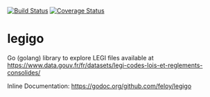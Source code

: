 [![Build Status](https://travis-ci.org/feloy/legigo.svg?branch=master)](https://travis-ci.org/feloy/legigo) [![Coverage Status](https://coveralls.io/repos/github/feloy/legigo/badge.svg?branch=master)](https://coveralls.io/github/feloy/legigo?branch=master)

# legigo
Go (golang) library to explore LEGI files available at https://www.data.gouv.fr/fr/datasets/legi-codes-lois-et-reglements-consolides/

Inline Documentation: https://godoc.org/github.com/feloy/legigo
